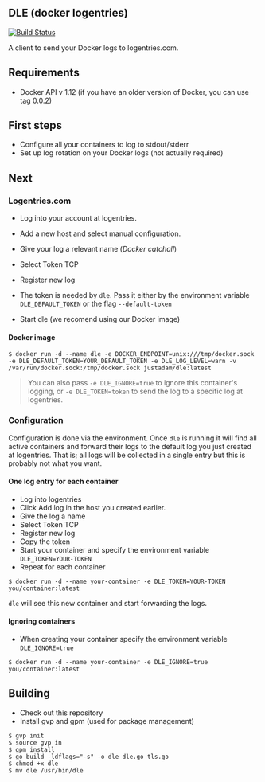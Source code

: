 DLE (docker logentries)
-----------------------

[![Build Status](https://travis-ci.org/JustAdam/dle.svg)](https://travis-ci.org/JustAdam/dle)

A client to send your Docker logs to logentries.com.

## Requirements

- Docker API v 1.12 (if you have an older version of Docker, you can use tag 0.0.2)

## First steps

- Configure all your containers to log to stdout/stderr
- Set up log rotation on your Docker logs (not actually required)

## Next

### Logentries.com

- Log into your account at logentries.
- Add a new host and select manual configuration.
- Give your log a relevant name (*Docker catchall*)
- Select Token TCP
- Register new log
- The token is needed by `dle`. Pass it either by the environment variable `DLE_DEFAULT_TOKEN` or the flag `--default-token`

- Start dle (we recomend using our Docker image)

#### Docker image

```
$ docker run -d --name dle -e DOCKER_ENDPOINT=unix:///tmp/docker.sock -e DLE_DEFAULT_TOKEN=YOUR_DEFAULT_TOKEN -e DLE_LOG_LEVEL=warn -v /var/run/docker.sock:/tmp/docker.sock justadam/dle:latest
```

> You can also pass `-e DLE_IGNORE=true` to ignore this container's logging, or `-e DLE_TOKEN=token` to send the log to a specific log at logentries.

### Configuration

Configuration is done via the environment.  Once `dle` is running it will find all active containers and forward their logs to the default log you just created at logentries.  That is; all logs will be collected in a single entry but this is probably not what you want.

#### One log entry for each container

- Log into logentries
- Click Add log in the host you created earlier.
- Give the log a name
- Select Token TCP
- Register new log
- Copy the token
- Start your container and specify the environment variable `DLE_TOKEN=YOUR-TOKEN`
- Repeat for each container

```
$ docker run -d --name your-container -e DLE_TOKEN=YOUR-TOKEN you/container:latest
```

`dle` will see this new container and start forwarding the logs.

#### Ignoring containers

- When creating your container specify the environment variable `DLE_IGNORE=true`

```
$ docker run -d --name your-container -e DLE_IGNORE=true you/container:latest
```

## Building

- Check out this repository
- Install gvp and gpm (used for package management)

```
$ gvp init
$ source gvp in
$ gpm install
$ go build -ldflags="-s" -o dle dle.go tls.go
$ chmod +x dle
$ mv dle /usr/bin/dle
```
